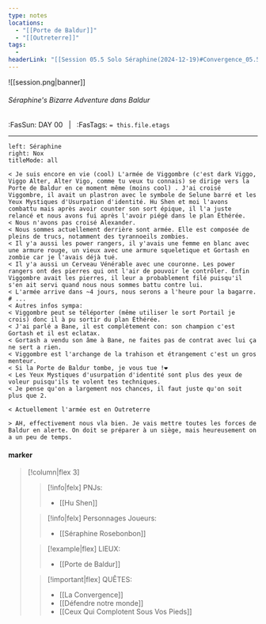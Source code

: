 ```yaml
---
type: notes
locations:
  - "[[Porte de Baldur]]"
  - "[[Outreterre]]"
tags:
  - 
headerLink: "[[Session 05.5 Solo Séraphine(2024-12-19)#Convergence_05.5_Séraphine's Bizarre Adventure dans Baldur|Session 05 (2024-12-19)]]"
---
```


![[session.png|banner]]
###### Séraphine's Bizarre Adventure dans Baldur
<span class="sub2">:FasSun: DAY 00 &nbsp; | &nbsp; :FasTags: `= this.file.etags`</span>
___

```dialogue
left: Séraphine
right: Nox
titleMode: all

< Je suis encore en vie (cool) L'armée de Viggombre (c'est dark Viggo, Viggo Alter, Alter Vigo, comme tu veux tu connais) se dirige vers la Porte de Baldur en ce moment même (moins cool) . J'ai croisé Viggombre, il avait un plastron avec le symbole de Selune barré et les Yeux Mystiques d'Usurpation d'identité. Hu Shen et moi l'avons combattu mais après avoir counter son sort épique, il l'a juste relancé et nous avons fui après l'avoir piégé dans le plan Éthérée. 
< Nous n'avons pas croisé Alexander. 
< Nous sommes actuellement derrière sont armée. Elle est composée de pleins de trucs, notamment des tyrannoeils zombies. 
< Il y'a aussi les power rangers, il y'avais une femme en blanc avec une armure rouge, un vieux avec une armure squeletique et Gortash en zombie car je l'avais déjà tué. 
< Il y'a aussi un Cerveau Vénérable avec une couronne. Les power rangers ont des pierres qui ont l'air de pouvoir le contrôler. Enfin Viggombre avait les pierres, il leur a probablement filé puisqu'il s'en ait servi quand nous nous sommes battu contre lui. 
< L'armée arrive dans ~4 jours, nous serons a l'heure pour la bagarre. 
# ...
< Autres infos sympa: 
< Viggombre peut se téléporter (même utiliser le sort Portail je crois) donc il à pu sortir du plan Éthérée. 
< J'ai parlé a Bane, il est complètement con: son champion c'est Gortash et il est eclatax. 
< Gortash a vendu son âme à Bane, ne faites pas de contrat avec lui ça ne sert a rien. 
< Viggombre est l'archange de la trahison et étrangement c'est un gros menteur. 
< Si la Porte de Baldur tombe, je vous tue !❤️
< Les Yeux Mystiques d'usurpation d'identité sont plus des yeux de voleur puisqu'ils te volent tes techniques. 
< Je pense qu'on a largement nos chances, il faut juste qu'on soit plus que 2.
  
< Actuellement l'armée est en Outreterre

> AH, effectivement nous vla bien. Je vais mettre toutes les forces de Baldur en alerte. On doit se préparer à un siège, mais heureusement on a un peu de temps.
```

#### marker
> [!column|flex 3]
>> [!info|felx] PNJs:
>> - [[Hu Shen]] 
>
>> [!info|felx] Personnages Joueurs:
>> - [[Séraphine Rosebonbon]]
>
>> [!example|flex] LIEUX:
>> - [[Porte de Baldur]]
>
>> [!important|flex] QUÊTES:
>> - [[La Convergence]]
>> - [[Défendre notre monde]]
>> - [[Ceux Qui Complotent Sous Vos Pieds]]
>>
